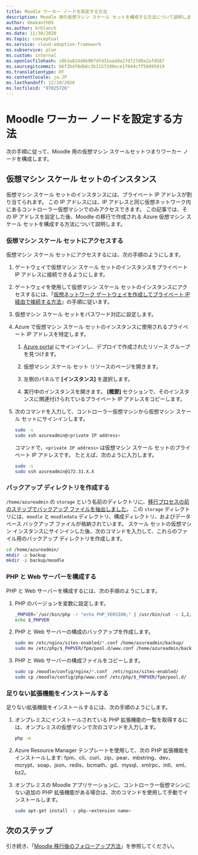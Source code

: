 ```yaml
---
title: Moodle ワーカー ノードを設定する方法
description: Moodle 用の仮想マシン スケール セットを構成する方法について説明します。 プライベート IP アドレスを使用してコントローラーからスケール セットにアクセスする方法を説明します。
author: UmakanthOS
ms.author: brblanch
ms.date: 11/30/2020
ms.topic: conceptual
ms.service: cloud-adoption-framework
ms.subservice: plan
ms.custom: internal
ms.openlocfilehash: c0b3a01440b907dfd31eadda27d727d9a2afd587
ms.sourcegitcommit: b6f2b4f8db6c3b1157299ece1f044cff56895919
ms.translationtype: HT
ms.contentlocale: ja-JP
ms.lasthandoff: 12/10/2020
ms.locfileid: "97025726"
---
```

# <a name="how-to-set-up-moodle-worker-nodes"></a>Moodle ワーカー ノードを設定する方法

次の手順に従って、Moodle 用の仮想マシン スケールセットつまりワーカー ノードを構成します。

## <a name="virtual-machine-scale-set-instances"></a>仮想マシン スケール セットのインスタンス

仮想マシン スケール セットのインスタンスには、プライベート IP アドレスが割り当てられます。 この IP アドレスには、IP アドレスと同じ仮想ネットワーク内にあるコントローラー仮想マシンでのみアクセスできます。 この記事では、その IP アドレスを設定した後、Moodle の移行で作成される Azure 仮想マシン スケール セットを構成する方法について説明します。

### <a name="access-the-virtual-machine-scale-set"></a>仮想マシン スケール セットにアクセスする

仮想マシン スケール セットにアクセスするには、次の手順のようにします。

1. ゲートウェイで仮想マシン スケール セットのインスタンスをプライベート IP アドレスに接続できるようにします。

1. ゲートウェイを使用して仮想マシン スケール セットのインスタンスにアクセスするには、「[仮想ネットワーク ゲートウェイを作成してプライベート IP 経由で接続する方法](./vpn-gateway.md)」の手順に従います。

1. 仮想マシン スケール セットをパスワード対応に設定します。

1. Azure で仮想マシン スケール セットのインスタンスに使用されるプライベート IP アドレスを特定します。

   1. [Azure portal](https://ms.portal.azure.com/#home) にサインインし、デプロイで作成されたリソース グループを見つけます。

   1. 仮想マシン スケール セット リソースのページを開きます。

   1. 左側のパネルで **[インスタンス]** を選択します。

   1. 実行中のインスタンスを開きます。 **[概要]** セクションで、そのインスタンスに関連付けられているプライベート IP アドレスをコピーします。

1. 次のコマンドを入力して、コントローラー仮想マシンから仮想マシン スケール セットにサインインします。

   ```bash
   sudo -s
   sudo ssh azureadmin@<private IP address>
   ```

   コマンドで、`<private IP address>` は仮想マシン スケール セットのプライベート IP アドレスです。 たとえば、次のように入力します。

   ```bash
   sudo -s
   sudo ssh azureadmin@172.31.X.X
   ```

### <a name="create-a-backup-directory"></a>バックアップ ディレクトリを作成する

`/home/azureadmin` の `storage` という名前のディレクトリに、[移行プロセスの前のステップでバックアップ ファイルを抽出しました](./migration-start.md#back-up-the-current-configuration)。 この `storage` ディレクトリには、`moodle` と `moodledata` ディレクトリ、構成ディレクトリ、およびデータベース バックアップ ファイルが格納されています。 スケール セットの仮想マシン インスタンスにサインインした後、次のコマンドを入力して、これらのファイル用のバックアップ ディレクトリを作成します。

```bash
cd /home/azureadmin/
mkdir -p backup
mkdir -p backup/moodle
```

### <a name="configure-the-php-and-web-server"></a>PHP と Web サーバーを構成する

PHP と Web サーバーを構成するには、次の手順のようにします。

1. PHP のバージョンを変数に設定します。

   ```bash
   _PHPVER=`/usr/bin/php -r "echo PHP_VERSION;" | /usr/bin/cut -c 1,2,3`
   echo $_PHPVER
   ```

1. PHP と Web サーバーの構成のバックアップを作成します。

   ```bash
   sudo mv /etc/nginx/sites-enabled/*.conf /home/azureadmin/backup/
   sudo mv /etc/php/$_PHPVER/fpm/pool.d/www.conf /home/azureadmin/backup/www.conf  
   ```

1. PHP と Web サーバーの構成ファイルをコピーします。

   ```bash
   sudo cp /moodle/config/nginx/*.conf  /etc/nginx/sites-enabled/
   sudo cp /moodle/config/php/www.conf /etc/php/$_PHPVER/fpm/pool.d/
   ```

### <a name="install-missing-extensions"></a>足りない拡張機能をインストールする

足りない拡張機能をインストールするには、次の手順のようにします。

1. オンプレミスにインストールされている PHP 拡張機能の一覧を取得するには、オンプレミスの仮想マシンで次のコマンドを入力します。

   ```bash
   php -m
   ```

1. Azure Resource Manager テンプレートを使用して、次の PHP 拡張機能をインストールします: fpm、cli、curl、zip、pear、mbstring、dev、mcrypt、soap、json、redis、bcmath、gd、mysql、xmlrpc、intl、xml、bz2。

1. オンプレミスの Moodle アプリケーションに、コントローラー仮想マシンにない追加の PHP 拡張機能がある場合は、次のコマンドを使用して手動でインストールします。

   ```bash
   sudo apt-get install -y php-<extension name>
   ```

## <a name="next-steps"></a>次のステップ

引き続き、「[Moodle 移行後のフォローアップ方法](./migration-post.md)」を参照してください。

